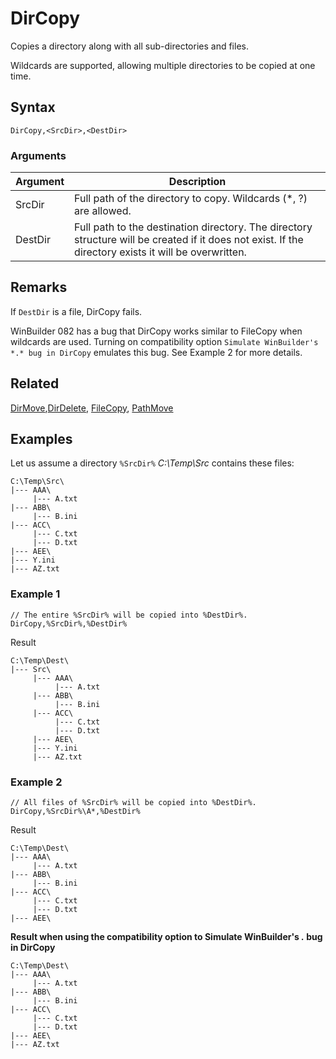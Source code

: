 # DirCopy

Copies a directory along with all sub-directories and files.

Wildcards are supported, allowing multiple directories to be copied at one time.

## Syntax

```pebakery
DirCopy,<SrcDir>,<DestDir>
```

### Arguments

| Argument | Description |
| --- | --- |
| SrcDir | Full path of the directory to copy. Wildcards (*, ?) are allowed. |
| DestDir | Full path to the destination directory. The directory structure will be created if it does not exist. If the directory exists it will be overwritten. |

## Remarks

If `DestDir` is a file, DirCopy fails.

WinBuilder 082 has a bug that DirCopy works similar to FileCopy when wildcards are used. Turning on compatibility option `Simulate WinBuilder's *.* bug in DirCopy` emulates this bug. See Example 2 for more details.

## Related

[DirMove](./DirMove.md),[DirDelete](./DirDelete.md), [FileCopy](./FileCopy.md), [PathMove](./PathMove.md)

## Examples

Let us assume a directory `%SrcDir%` *C:\Temp\Src* contains these files:

```pebakery
C:\Temp\Src\
|--- AAA\
     |--- A.txt
|--- ABB\
     |--- B.ini
|--- ACC\
     |--- C.txt
     |--- D.txt
|--- AEE\
|--- Y.ini
|--- AZ.txt
```

### Example 1

```pebakery
// The entire %SrcDir% will be copied into %DestDir%.
DirCopy,%SrcDir%,%DestDir%
```

Result

```pebakery
C:\Temp\Dest\
|--- Src\
     |--- AAA\
          |--- A.txt
     |--- ABB\
          |--- B.ini
     |--- ACC\
          |--- C.txt
          |--- D.txt
     |--- AEE\
     |--- Y.ini
     |--- AZ.txt
```

### Example 2

```pebakery
// All files of %SrcDir% will be copied into %DestDir%.
DirCopy,%SrcDir%\A*,%DestDir%
```

Result

```pebakery
C:\Temp\Dest\
|--- AAA\
     |--- A.txt
|--- ABB\
     |--- B.ini
|--- ACC\
     |--- C.txt
     |--- D.txt
|--- AEE\
```

**Result when using the compatibility option to Simulate WinBuilder's *.* bug in DirCopy**

```pebakery
C:\Temp\Dest\
|--- AAA\
     |--- A.txt
|--- ABB\
     |--- B.ini
|--- ACC\
     |--- C.txt
     |--- D.txt
|--- AEE\
|--- AZ.txt
```